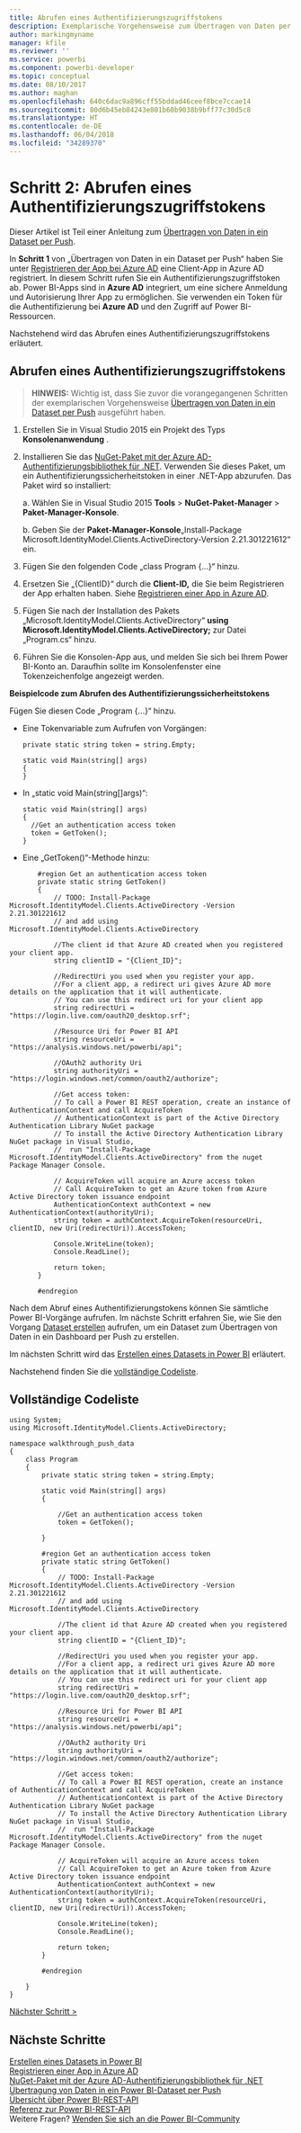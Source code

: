 ```yaml
---
title: Abrufen eines Authentifizierungszugriffstokens
description: Exemplarische Vorgehensweise zum Übertragen von Daten per Push – Abrufen eines Authentifizierungszugriffstokens
author: markingmyname
manager: kfile
ms.reviewer: ''
ms.service: powerbi
ms.component: powerbi-developer
ms.topic: conceptual
ms.date: 08/10/2017
ms.author: maghan
ms.openlocfilehash: 640c6dac9a896cff55bddad46ceef8bce7ccae14
ms.sourcegitcommit: 80d6b45eb84243e801b60b9038b9bff77c30d5c8
ms.translationtype: HT
ms.contentlocale: de-DE
ms.lasthandoff: 06/04/2018
ms.locfileid: "34289370"
---
```

# <a name="step-2-get-an-authentication-access-token"></a>Schritt 2: Abrufen eines Authentifizierungszugriffstokens
Dieser Artikel ist Teil einer Anleitung zum [Übertragen von Daten in ein Dataset per Push](walkthrough-push-data.md).

In **Schritt 1** von „Übertragen von Daten in ein Dataset per Push“ haben Sie unter [Registrieren der App bei Azure AD](walkthrough-push-data-register-app-with-azure-ad.md) eine Client-App in Azure AD registriert. In diesem Schritt rufen Sie ein Authentifizierungszugriffstoken ab. Power BI-Apps sind in **Azure AD** integriert, um eine sichere Anmeldung und Autorisierung Ihrer App zu ermöglichen. Sie verwenden ein Token für die Authentifizierung bei **Azure AD** und den Zugriff auf Power BI-Ressourcen.

Nachstehend wird das Abrufen eines Authentifizierungszugriffstokens erläutert.

## <a name="get-an-authentication-access-token"></a>Abrufen eines Authentifizierungszugriffstokens
> **HINWEIS:** Wichtig ist, dass Sie zuvor die vorangegangenen Schritten der exemplarischen Vorgehensweise [Übertragen von Daten in ein Dataset per Push](walkthrough-push-data.md) ausgeführt haben.
> 
> 

1. Erstellen Sie in Visual Studio 2015 ein Projekt des Typs **Konsolenanwendung** .
2. Installieren Sie das [NuGet-Paket mit der Azure AD-Authentifizierungsbibliothek für .NET](https://www.nuget.org/packages/Microsoft.IdentityModel.Clients.ActiveDirectory/). Verwenden Sie dieses Paket, um ein Authentifizierungssicherheitstoken in einer .NET-App abzurufen. Das Paket wird so installiert:
   
     a. Wählen Sie in Visual Studio 2015 **Tools** > **NuGet-Paket-Manager** > **Paket-Manager-Konsole**.
   
     b. Geben Sie der **Paket-Manager-Konsole**„Install-Package Microsoft.IdentityModel.Clients.ActiveDirectory-Version 2.21.301221612“ ein.
3. Fügen Sie den folgenden Code „class Program {...}“ hinzu.
4. Ersetzen Sie „{ClientID}“ durch die **Client-ID,** die Sie beim Registrieren der App erhalten haben. Siehe [Registrieren einer App in Azure AD](walkthrough-push-data-register-app-with-azure-ad.md).
5. Fügen Sie nach der Installation des Pakets „Microsoft.IdentityModel.Clients.ActiveDirectory“ **using Microsoft.IdentityModel.Clients.ActiveDirectory;** zur Datei „Program.cs“ hinzu.
6. Führen Sie die Konsolen-App aus, und melden Sie sich bei Ihrem Power BI-Konto an. Daraufhin sollte im Konsolenfenster eine Tokenzeichenfolge angezeigt werden.

**Beispielcode zum Abrufen des Authentifizierungssicherheitstokens**

Fügen Sie diesen Code „Program {...}“ hinzu.

* Eine Tokenvariable zum Aufrufen von Vorgängen:
  
  ```
  private static string token = string.Empty;
  
  static void Main(string[] args)
  {
  }
  ```
* In „static void Main(string[]args)“:
  
  ```
  static void Main(string[] args)
  {
    //Get an authentication access token
    token = GetToken();
  }
  ```
* Eine „GetToken()“-Methode hinzu:

```
       #region Get an authentication access token
       private static string GetToken()
       {
           // TODO: Install-Package Microsoft.IdentityModel.Clients.ActiveDirectory -Version 2.21.301221612
           // and add using Microsoft.IdentityModel.Clients.ActiveDirectory

           //The client id that Azure AD created when you registered your client app.
           string clientID = "{Client_ID}";

           //RedirectUri you used when you register your app.
           //For a client app, a redirect uri gives Azure AD more details on the application that it will authenticate.
           // You can use this redirect uri for your client app
           string redirectUri = "https://login.live.com/oauth20_desktop.srf";

           //Resource Uri for Power BI API
           string resourceUri = "https://analysis.windows.net/powerbi/api";

           //OAuth2 authority Uri
           string authorityUri = "https://login.windows.net/common/oauth2/authorize";

           //Get access token:
           // To call a Power BI REST operation, create an instance of AuthenticationContext and call AcquireToken
           // AuthenticationContext is part of the Active Directory Authentication Library NuGet package
           // To install the Active Directory Authentication Library NuGet package in Visual Studio,
           //  run "Install-Package Microsoft.IdentityModel.Clients.ActiveDirectory" from the nuget Package Manager Console.

           // AcquireToken will acquire an Azure access token
           // Call AcquireToken to get an Azure token from Azure Active Directory token issuance endpoint
           AuthenticationContext authContext = new AuthenticationContext(authorityUri);
           string token = authContext.AcquireToken(resourceUri, clientID, new Uri(redirectUri)).AccessToken;

           Console.WriteLine(token);
           Console.ReadLine();

           return token;
       }

       #endregion
```

Nach dem Abruf eines Authentifizierungstokens können Sie sämtliche Power BI-Vorgänge aufrufen. Im nächste Schritt erfahren Sie, wie Sie den Vorgang [Dataset erstellen](https://msdn.microsoft.com/library/mt203562.aspx) aufrufen, um ein Dataset zum Übertragen von Daten in ein Dashboard per Push zu erstellen.

Im nächsten Schritt wird das [Erstellen eines Datasets in Power BI](walkthrough-push-data-create-dataset.md) erläutert.

Nachstehend finden Sie die [vollständige Codeliste](#code).

<a name="code"/>

## <a name="complete-code-listing"></a>Vollständige Codeliste
    using System;
    using Microsoft.IdentityModel.Clients.ActiveDirectory;

    namespace walkthrough_push_data
    {
        class Program
        {
            private static string token = string.Empty;

            static void Main(string[] args)
            {

                //Get an authentication access token
                token = GetToken();

            }

            #region Get an authentication access token
            private static string GetToken()
            {
                // TODO: Install-Package Microsoft.IdentityModel.Clients.ActiveDirectory -Version 2.21.301221612
                // and add using Microsoft.IdentityModel.Clients.ActiveDirectory

                //The client id that Azure AD created when you registered your client app.
                string clientID = "{Client_ID}";

                //RedirectUri you used when you register your app.
                //For a client app, a redirect uri gives Azure AD more details on the application that it will authenticate.
                // You can use this redirect uri for your client app
                string redirectUri = "https://login.live.com/oauth20_desktop.srf";

                //Resource Uri for Power BI API
                string resourceUri = "https://analysis.windows.net/powerbi/api";

                //OAuth2 authority Uri
                string authorityUri = "https://login.windows.net/common/oauth2/authorize";

                //Get access token:
                // To call a Power BI REST operation, create an instance of AuthenticationContext and call AcquireToken
                // AuthenticationContext is part of the Active Directory Authentication Library NuGet package
                // To install the Active Directory Authentication Library NuGet package in Visual Studio,
                //  run "Install-Package Microsoft.IdentityModel.Clients.ActiveDirectory" from the nuget Package Manager Console.

                // AcquireToken will acquire an Azure access token
                // Call AcquireToken to get an Azure token from Azure Active Directory token issuance endpoint
                AuthenticationContext authContext = new AuthenticationContext(authorityUri);
                string token = authContext.AcquireToken(resourceUri, clientID, new Uri(redirectUri)).AccessToken;

                Console.WriteLine(token);
                Console.ReadLine();

                return token;
            }

            #endregion

        }
    }


[Nächster Schritt >](walkthrough-push-data-create-dataset.md)

## <a name="next-steps"></a>Nächste Schritte
[Erstellen eines Datasets in Power BI](walkthrough-push-data-create-dataset.md)  
[Registrieren einer App in Azure AD](walkthrough-push-data-register-app-with-azure-ad.md)  
[NuGet-Paket mit der Azure AD-Authentifizierungsbibliothek für .NET](https://www.nuget.org/packages/Microsoft.IdentityModel.Clients.ActiveDirectory/)  
[Übertragung von Daten in ein Power BI-Dataset per Push](walkthrough-push-data.md)  
[Übersicht über Power BI-REST-API](overview-of-power-bi-rest-api.md)  
[Referenz zur Power BI-REST-API](https://msdn.microsoft.com/library/mt147898.aspx)  
Weitere Fragen? [Wenden Sie sich an die Power BI-Community](http://community.powerbi.com/)

